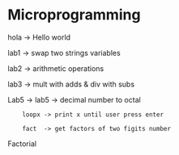 # Microprogramming
hola -> Hello world

lab1 -> swap two strings variables 

lab2 -> arithmetic operations

lab3 -> mult with adds & div with subs

Lab5 -> lab5  -> decimal number to octal 

        loopx -> print x until user press enter
        
        fact  -> get factors of two figits number
Factorial
